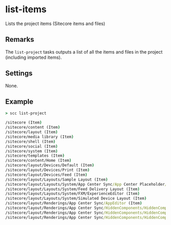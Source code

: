 list-items
===============
Lists the project items (Sitecore items and files)

Remarks
-------
The `list-project` tasks outputs a list of all the items and files in the project (including imported items).

Settings
--------
None.

Example
-------
```cmd
> scc list-project

/sitecore (Item)
/sitecore/content (Item)
/sitecore/layout (Item)
/sitecore/media library (Item)
/sitecore/shell (Item)
/sitecore/social (Item)
/sitecore/system (Item)
/sitecore/templates (Item)
/sitecore/content/Home (Item)
/sitecore/layout/Devices/Default (Item)
/sitecore/layout/Devices/Print (Item)
/sitecore/layout/Devices/Feed (Item)
/sitecore/layout/Layouts/Sample Layout (Item)
/sitecore/layout/Layouts/System/App Center Sync/App Center Placeholder/App Center Placeholder Layout (Item)
/sitecore/layout/Layouts/System/Feed Delivery Layout (Item)
/sitecore/layout/Layouts/System/FXM/ExperienceEditor (Item)
/sitecore/layout/Layouts/System/Simulated Device Layout (Item)
/sitecore/layout/Renderings/App Center Sync/AppEditor (Item)
/sitecore/layout/Renderings/App Center Sync/HiddenComponents/HiddenComponentsBegin (Item)
/sitecore/layout/Renderings/App Center Sync/HiddenComponents/HiddenComponentsEnd (Item)
/sitecore/layout/Renderings/App Center Sync/HiddenComponents/HiddenComponentsHead (Item)
```

